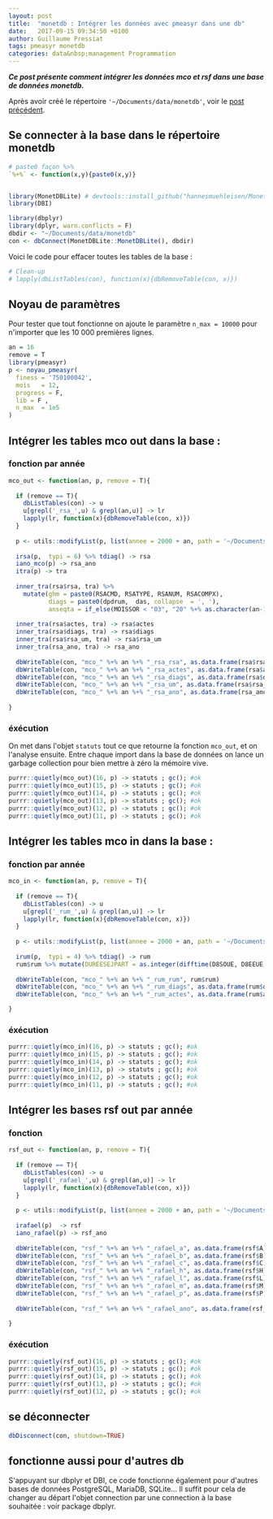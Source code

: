 ```yaml
---
layout: post
title:  "monetdb : Intégrer les données avec pmeasyr dans une db"
date:   2017-09-15 09:34:50 +0100
author: Guillaume Pressiat
tags: pmeasyr monetdb
categories: data&nbsp;management Programmation 
---
```



***Ce post présente comment intégrer les données mco et rsf dans une base de données monetdb.***

Après avoir créé le répertoire `'~/Documents/data/monetdb'`, voir le [post précédent](https://guillaumepressiat.github.io/blog/2017/09/arborescence).

## Se connecter à la base dans le répertoire monetdb

```r
# paste0 façon %>%
`%+%` <- function(x,y){paste0(x,y)}


library(MonetDBLite) # devtools::install_github("hannesmuehleisen/MonetDBLite")
library(DBI)

library(dbplyr)
library(dplyr, warn.conflicts = F)
dbdir <- "~/Documents/data/monetdb"
con <- dbConnect(MonetDBLite::MonetDBLite(), dbdir)
```

Voici le code pour effacer toutes les tables de la base : 

```r
# Clean-up
# lapply(dbListTables(con), function(x){dbRemoveTable(con, x)})
```

## Noyau de paramètres

Pour tester que tout fonctionne on ajoute le paramètre `n_max = 10000` pour n'importer que les 10 000 premières lignes.

```r
an = 16
remove = T
library(pmeasyr)
p <- noyau_pmeasyr(
  finess = '750100042',
  mois   = 12,
  progress = F,
  lib = F ,
  n_max  = 1e5
)
```


## Intégrer les tables mco out dans la base : 

### fonction par année

```r
mco_out <- function(an, p, remove = T){
  
  if (remove == T){
    dbListTables(con) -> u
    u[grepl('_rsa_',u) & grepl(an,u)] -> lr
    lapply(lr, function(x){dbRemoveTable(con, x)})
  }
  
  p <- utils::modifyList(p, list(annee = 2000 + an, path = '~/Documents/data/' %+% 'mco'))
  
  irsa(p,  typi = 6) %>% tdiag() -> rsa
  iano_mco(p) -> rsa_ano
  itra(p) -> tra
  
  inner_tra(rsa$rsa, tra) %>% 
    mutate(ghm = paste0(RSACMD, RSATYPE, RSANUM, RSACOMPX),
           diags = paste0(dpdrum,  das, collapse  = ', '),
           anseqta = if_else(MOISSOR < "03", "20" %+% as.character(an-1), "20" %+% as.character(an))) -> rsa$rsa
  
  inner_tra(rsa$actes, tra) -> rsa$actes
  inner_tra(rsa$diags, tra) -> rsa$diags
  inner_tra(rsa$rsa_um, tra) -> rsa$rsa_um
  inner_tra(rsa_ano, tra) -> rsa_ano
  
  dbWriteTable(con, "mco_" %+% an %+% "_rsa_rsa", as.data.frame(rsa$rsa))
  dbWriteTable(con, "mco_" %+% an %+% "_rsa_actes", as.data.frame(rsa$actes))
  dbWriteTable(con, "mco_" %+% an %+% "_rsa_diags", as.data.frame(rsa$diags))
  dbWriteTable(con, "mco_" %+% an %+% "_rsa_um", as.data.frame(rsa$rsa_um))
  dbWriteTable(con, "mco_" %+% an %+% "_rsa_ano", as.data.frame(rsa_ano))
  
}

```

### éxécution

On met dans l'objet `statuts` tout ce que retourne la fonction `mco_out`, et on l'analyse ensuite. Entre chaque import dans la base de données on lance un garbage collection pour bien mettre à zéro la mémoire vive.

```r
purrr::quietly(mco_out)(16, p) -> statuts ; gc(); #ok
purrr::quietly(mco_out)(15, p) -> statuts ; gc(); #ok
purrr::quietly(mco_out)(14, p) -> statuts ; gc(); #ok
purrr::quietly(mco_out)(13, p) -> statuts ; gc(); #ok
purrr::quietly(mco_out)(12, p) -> statuts ; gc(); #ok
purrr::quietly(mco_out)(11, p) -> statuts ; gc(); #ok
```

## Intégrer les tables mco in dans la base :

### fonction par année

```r
mco_in <- function(an, p, remove = T){
  
  if (remove == T){
    dbListTables(con) -> u
    u[grepl('_rum_',u) & grepl(an,u)] -> lr
    lapply(lr, function(x){dbRemoveTable(con, x)})
  }
  
  p <- utils::modifyList(p, list(annee = 2000 + an, path = '~/Documents/data/' %+% 'mco'))
  
  irum(p,  typi = 4) %>% tdiag() -> rum
  rum$rum %>% mutate(DUREESEJPART = as.integer(difftime(D8SOUE, D8EEUE, units= c("days")))) -> rum$rum
  
  dbWriteTable(con, "mco_" %+% an %+% "_rum_rum", rum$rum)
  dbWriteTable(con, "mco_" %+% an %+% "_rum_diags", as.data.frame(rum$diags))
  dbWriteTable(con, "mco_" %+% an %+% "_rum_actes", as.data.frame(rum$actes))

}
```

### éxécution

```r
purrr::quietly(mco_in)(16, p) -> statuts ; gc(); #ok
purrr::quietly(mco_in)(15, p) -> statuts ; gc(); #ok
purrr::quietly(mco_in)(14, p) -> statuts ; gc(); #ok
purrr::quietly(mco_in)(13, p) -> statuts ; gc(); #ok
purrr::quietly(mco_in)(12, p) -> statuts ; gc(); #ok
purrr::quietly(mco_in)(11, p) -> statuts ; gc(); #ok
```


## Intégrer les bases rsf out par année

### fonction

```r
rsf_out <- function(an, p, remove = T){
  
  if (remove == T){
    dbListTables(con) -> u
    u[grepl('_rafael_',u) & grepl(an,u)] -> lr
    lapply(lr, function(x){dbRemoveTable(con, x)})
  }
  
  p <- utils::modifyList(p, list(annee = 2000 + an, path = '~/Documents/data/' %+% 'rsf'))
  
  irafael(p)  -> rsf
  iano_rafael(p) -> rsf_ano
  
  dbWriteTable(con, "rsf_" %+% an %+% "_rafael_a", as.data.frame(rsf$A))
  dbWriteTable(con, "rsf_" %+% an %+% "_rafael_b", as.data.frame(rsf$B))
  dbWriteTable(con, "rsf_" %+% an %+% "_rafael_c", as.data.frame(rsf$C))
  dbWriteTable(con, "rsf_" %+% an %+% "_rafael_h", as.data.frame(rsf$H))
  dbWriteTable(con, "rsf_" %+% an %+% "_rafael_l", as.data.frame(rsf$L))
  dbWriteTable(con, "rsf_" %+% an %+% "_rafael_m", as.data.frame(rsf$M))
  dbWriteTable(con, "rsf_" %+% an %+% "_rafael_p", as.data.frame(rsf$P))
  
  dbWriteTable(con, "rsf_" %+% an %+% "_rafael_ano", as.data.frame(rsf_ano))
  
}
```

### éxécution

```r
purrr::quietly(rsf_out)(16, p) -> statuts ; gc(); #ok
purrr::quietly(rsf_out)(15, p) -> statuts ; gc(); #ok
purrr::quietly(rsf_out)(14, p) -> statuts ; gc(); #ok
purrr::quietly(rsf_out)(13, p) -> statuts ; gc(); #ok
purrr::quietly(rsf_out)(12, p) -> statuts ; gc(); #ok
```

## se déconnecter

```r
dbDisconnect(con, shutdown=TRUE)
```


## fonctionne aussi pour d'autres db

S'appuyant sur dbplyr et DBI, ce code fonctionne également pour d'autres bases de données PostgreSQL, MariaDB, SQLite... Il suffit pour cela de changer au départ l'objet connection par une connection à la base souhaitée : voir package dbplyr.

